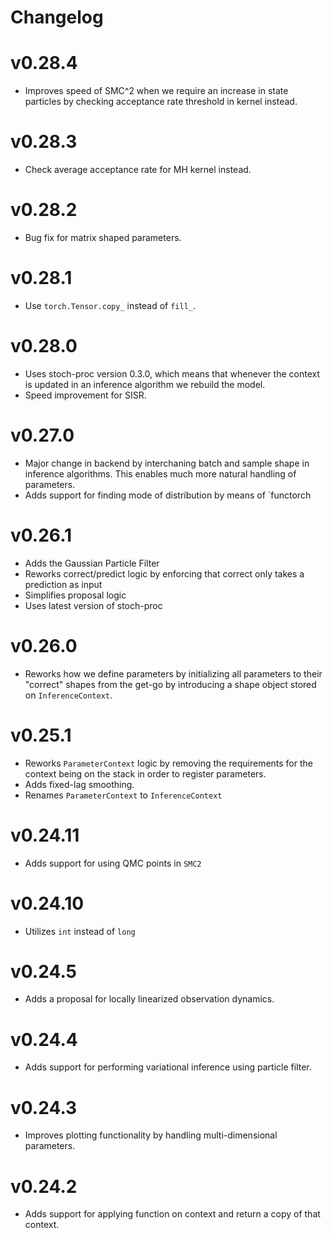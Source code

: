 # Changelog

# v0.28.4
 - Improves speed of SMC^2 when we require an increase in state particles by checking acceptance rate threshold in kernel instead.

# v0.28.3
 - Check average acceptance rate for MH kernel instead.

# v0.28.2
 - Bug fix for matrix shaped parameters.

# v0.28.1
 - Use `torch.Tensor.copy_` instead of `fill_`.

# v0.28.0
 - Uses stoch-proc version 0.3.0, which means that whenever the context is updated in an inference algorithm we rebuild the model.
 - Speed improvement for SISR.

# v0.27.0
 - Major change in backend by interchaning batch and sample shape in inference algorithms. This enables much more natural handling of parameters.
 - Adds support for finding mode of distribution by means of `functorch

# v0.26.1
 - Adds the Gaussian Particle Filter
 - Reworks correct/predict logic by enforcing that correct only takes a prediction as input
 - Simplifies proposal logic
 - Uses latest version of stoch-proc

# v0.26.0
 - Reworks how we define parameters by initializing all parameters to their "correct" shapes from the get-go by introducing a shape object stored on `InferenceContext`.

# v0.25.1
 - Reworks `ParameterContext` logic by removing the requirements for the context being on the stack in order to register parameters.
 - Adds fixed-lag smoothing.
 - Renames `ParameterContext` to `InferenceContext`

# v0.24.11
 - Adds support for using QMC points in `SMC2`

# v0.24.10
 - Utilizes `int` instead of `long`

# v0.24.5
 - Adds a proposal for locally linearized observation dynamics.

# v0.24.4
 - Adds support for performing variational inference using particle filter.

# v0.24.3
 - Improves plotting functionality by handling multi-dimensional parameters.

# v0.24.2
 - Adds support for applying function on context and return a copy of that context.
